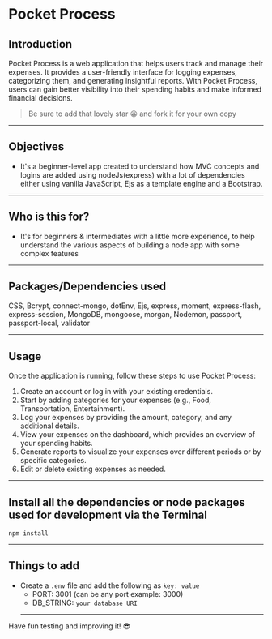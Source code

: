 # Pocket Process

## Introduction

Pocket Process is a web application that helps users track and manage their expenses. It provides a user-friendly interface for logging expenses, categorizing them, and generating insightful reports. With Pocket Process, users can gain better visibility into their spending habits and make informed financial decisions.

> Be sure to add that lovely star 😀 and fork it for your own copy

---

## Objectives

- It's a beginner-level app created to understand how MVC concepts and logins are added using nodeJs(express) with a lot of dependencies either using vanilla JavaScript, Ejs as a template engine and a Bootstrap.

---

## Who is this for?

- It's for beginners & intermediates with a little more experience, to help understand the various aspects of building a node app with some complex features

---

## Packages/Dependencies used

CSS, Bcrypt, connect-mongo, dotEnv, Ejs, express, moment, express-flash, express-session, MongoDB, mongoose, morgan, Nodemon, passport, passport-local, validator

---

## Usage

Once the application is running, follow these steps to use Pocket Process:

1. Create an account or log in with your existing credentials.
2. Start by adding categories for your expenses (e.g., Food, Transportation, Entertainment).
3. Log your expenses by providing the amount, category, and any additional details.
4. View your expenses on the dashboard, which provides an overview of your spending habits.
5. Generate reports to visualize your expenses over different periods or by specific categories.
6. Edit or delete existing expenses as needed.

---

## Install all the dependencies or node packages used for development via the Terminal

`npm install`

---

## Things to add

- Create a `.env` file and add the following as `key: value`
  - PORT: 3001 (can be any port example: 3000)
  - DB_STRING: `your database URI`
  ***

Have fun testing and improving it! 😎
